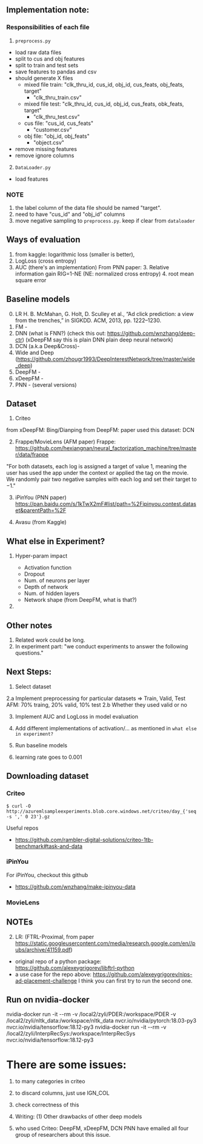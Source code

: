 Implementation note:
-------

### Responsibilities of each file

1. `preprocess.py`
- load raw data files
- split to cus and obj features
- split to train and test sets
- save features to pandas and csv
- should generate X files
    - mixed file train: "clk_thru_id, cus_id, obj_id, cus_feats, obj_feats, target"
       - "clk_thru_train.csv" 
    - mixed file test: "clk_thru_id, cus_id, obj_id, cus_feats, obk_feats, target"
       - "clk_thru_test.csv" 
    - cus file: "cus_id, cus_feats"
       - "customer.csv" 
    - obj file: "obj_id, obj_feats"
       - "object.csv" 
- remove missing features
- remove ignore columns

2. `DataLoader.py`
- load features

### NOTE

1. the label column of the data file should be named "target".
2. need to have "cus_id" and "obj_id" columns
3. move negative sampling to `preprocess.py`. keep if clear from `dataloader`

## Ways of evaluation

1. from kaggle: logarithmic loss (smaller is better), 
1. LogLoss (cross entropy)
2. AUC (there's an implementation)
From PNN paper:
    3. Relative information gain RIG=1-NE (NE: normalized cross entropy)
    4. root mean square error


## Baseline models
0. LR H. B. McMahan, G. Holt, D. Sculley et al., “Ad click prediction: a view from the trenches,” in SIGKDD. ACM, 2013, pp. 1222–1230.
1. FM -
2. DNN (what is FNN?) (check this out: https://github.com/wnzhang/deep-ctr) (xDeepFM say this is plain  DNN plain deep neural network)
3. DCN (a.k.a Deep&Cross)-
4. Wide and Deep (https://github.com/zhougr1993/DeepInterestNetwork/tree/master/wide_deep)
5. DeepFM -
6. xDeepFM -
7. PNN - (several versions)



## Dataset
1. Criteo 

from xDeepFM: Bing/Dianping
from DeepFM:
paper used this dataset: DCN


2. Frappe/MovieLens (AFM paper)
Frappe: https://github.com/hexiangnan/neural_factorization_machine/tree/master/data/frappe

"For both datasets, each log is assigned a target of value 1, 
meaning the user has used the app under the context or applied the tag on the movie.
We randomly pair two negative samples with each log and set their target to −1."

3. iPinYou (PNN paper)
https://pan.baidu.com/s/1kTwX2mF#list/path=%2Fipinyou.contest.dataset&parentPath=%2F

4. Avasu (from Kaggle)



## What else in Experiment?
1. Hyper-param impact
    - Activation function
    - Dropout
    - Num. of neurons per layer
    - Depth of network
    - Num. of hidden layers
    - Network shape (from DeepFM, what is that?)
    
2. 

## Other notes
1. Related work could be long.
2. In experiment part: "we conduct experiments to answer the following questions."


## Next Steps:
1. Select dataset

2.a Implement preprocessing for particular datasets => Train, Valid, Test
    AFM: 70% traing, 20% valid, 10% test
2.b Whether they used valid or no

3. Implement AUC and LogLoss in model evaluation

4. Add different implementations of activation/... as mentioned in `what else in experiment?`

4. Run baseline models

5. learning rate goes to 0.001


## Downloading dataset

### Criteo
```
$ curl -O http://azuremlsampleexperiments.blob.core.windows.net/criteo/day_{'seq -s ',' 0 23'}.gz
```
Useful repos
- https://github.com/rambler-digital-solutions/criteo-1tb-benchmark#task-and-data

### iPinYou
For iPinYou, checkout this github
- https://github.com/wnzhang/make-ipinyou-data


### MovieLens



## NOTEs

2. LR:  (FTRL-Proximal, from paper https://static.googleusercontent.com/media/research.google.com/en//pubs/archive/41159.pdf)
- original repo of a python package: https://github.com/alexeygrigorev/libftrl-python
- a use case for the repo above: https://github.com/alexeygrigorev/nips-ad-placement-challenge
I think you can first try to run the second one.


## Run on nvidia-docker
nvidia-docker run -it --rm -v /local2/zyli/PDER:/workspace/PDER -v /local2/zyli/nltk_data:/workspace/nltk_data nvcr.io/nvidia/pytorch:18.03-py3
nvcr.io/nvidia/tensorflow:18.12-py3
nvidia-docker run -it --rm -v /local2/zyli/InterpRecSys:/workspace/InterpRecSys nvcr.io/nvidia/tensorflow:18.12-py3

# There are some issues:
1. to many categories in criteo
2. to discard columns, just use IGN_COL
3. check correctness of this

4. Writing:
(1) Other drawbacks of other deep models

5. who used Criteo: DeepFM, xDeepFM, DCN PNN
    have emailed all four group of researchers about this issue.